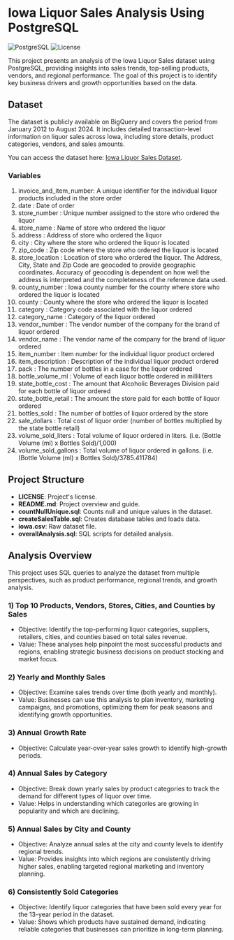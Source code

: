# Iowa Liquor Sales Analysis Using PostgreSQL
![PostgreSQL](https://img.shields.io/badge/PostgreSQL-12.3-336791.svg)
![License](https://img.shields.io/badge/license-MIT-blue.svg)

This project presents an analysis of the Iowa Liquor Sales dataset using PostgreSQL, providing insights into sales trends, top-selling products, vendors, and regional performance. The goal of this project is to identify key business drivers and growth opportunities based on the data.

## Dataset
The dataset is publicly available on BigQuery and covers the period from January 2012 to August 2024. It includes detailed transaction-level information on liquor sales across Iowa, including store details, product categories, vendors, and sales amounts.

You can access the dataset here: [Iowa Liquor Sales Dataset](https://console.cloud.google.com/bigquery?p=bigquery-public-data&d=iowa_liquor_sales&page=dataset&project=vigilant-signer-371216&ws=!1m9!1m4!4m3!1sbigquery-public-data!2siowa_liquor_sales!3ssales!1m3!3m2!1sbigquery-public-data!2siowa_liquor_sales). 

### Variables
1. invoice_and_item_number: A unique identifier for the individual liquor products included in the store order
2. date                   : Date of order
3. store_number           : Unique number assigned to the store who ordered the liquor
4. store_name             : Name of store who ordered the liquor
5. address                : Address of store who ordered the liquor
6. city                   : City where the store who ordered the liquor is located
7. zip_code               : Zip code where the store who ordered the liquor is located
8. store_location         : Location of store who ordered the liquor. The Address, City, State and Zip Code are geocoded to provide geographic coordinates. Accuracy of geocoding is dependent on how well the address is interpreted and the completeness of the reference data used.
9. county_number          : Iowa county number for the county where store who ordered the liquor is located
10. county                : County where the store who ordered the liquor is located
11. category              : Category code associated with the liquor ordered
12. category_name         : Category of the liquor ordered
13. vendor_number         : The vendor number of the company for the brand of liquor ordered
14. vendor_name           : The vendor name of the company for the brand of liquor ordered
15. item_number           : Item number for the individual liquor product ordered
16. item_description      : Description of the individual liquor product ordered
17. pack                  : The number of bottles in a case for the liquor ordered
18. bottle_volume_ml      : Volume of each liquor bottle ordered in milliliters
19. state_bottle_cost     : The amount that Alcoholic Beverages Division paid for each bottle of liquor ordered
20. state_bottle_retail   : The amount the store paid for each bottle of liquor ordered
21. bottles_sold          : The number of bottles of liquor ordered by the store
22. sale_dollars          : Total cost of liquor order (number of bottles multiplied by the state bottle retail)
23. volume_sold_liters    : Total volume of liquor ordered in liters. (i.e. (Bottle Volume (ml) x Bottles Sold)/1,000)
24. volume_sold_gallons   : Total volume of liquor ordered in gallons. (i.e. (Bottle Volume (ml) x Bottles Sold)/3785.411784)

## Project Structure

- **LICENSE**: Project's license.
- **README.md**: Project overview and guide.
- **countNullUnique.sql**: Counts null and unique values in the dataset.
- **createSalesTable.sql**: Creates database tables and loads data.
- **iowa.csv**: Raw dataset file.
- **overallAnalysis.sql**: SQL scripts for detailed analysis.




## Analysis Overview
This project uses SQL queries to analyze the dataset from multiple perspectives, such as product performance, regional trends, and growth analysis. 

### 1) Top 10 Products, Vendors, Stores, Cities, and Counties by Sales
* Objective: Identify the top-performing liquor categories, suppliers, retailers, cities, and counties based on total sales revenue.
* Value: These analyses help pinpoint the most successful products and regions, enabling strategic business decisions on product stocking and market focus.

### 2)  Yearly and Monthly Sales
* Objective: Examine sales trends over time (both yearly and monthly).
* Value: Businesses can use this analysis to plan inventory, marketing campaigns, and promotions, optimizing them for peak seasons and identifying growth opportunities.

### 3) Annual Growth Rate
* Objective: Calculate year-over-year sales growth to identify high-growth periods.

### 4) Annual Sales by Category
* Objective: Break down yearly sales by product categories to track the demand for different types of liquor over time.
* Value: Helps in understanding which categories are growing in popularity and which are declining.

### 5) Annual Sales by City and County
* Objective: Analyze annual sales at the city and county levels to identify regional trends.
* Value: Provides insights into which regions are consistently driving higher sales, enabling targeted regional marketing and inventory planning.

### 6) Consistently Sold Categories
* Objective: Identify liquor categories that have been sold every year for the 13-year period in the dataset.
* Value: Shows which products have sustained demand, indicating reliable categories that businesses can prioritize in long-term planning.
